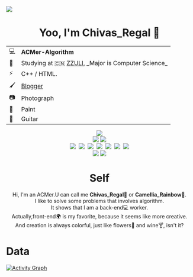 <img src = 'https://s2.loli.net/2021/12/12/SLq1DYXb2QpONgR.png' />  
<h1 align="center"><b> Yoo, I'm Chivas_Regal 👋 </b></h1>

<table align="center">
  <tr><td>💻 </td><td><b>ACMer-Algorithm</b></td></tr>
  <tr><td>📖 </td><td>Studying at 🇨🇳 <a href="http://www.zzuli.edu.cn/">ZZULI</a>, _Major is Computer Science_</td></tr>
  <tr><td>⚡ </td><td>C++ / HTML.</td></tr>
  <tr><td>🖌️ </td><td><a href="https://www.chivas-regal.top">Blogger</a></td></tr>
  <tr><td>📷 </td><td>Photograph</td></tr> 
  <tr><td>🎨 </td><td>Paint</td></tr>
  <tr><td>🎸 </td><td>Guitar</td></tr>
</table>

<p align="center"><img src="https://img.shields.io/badge/-Algorithms-29beb0?style=for-the-badge&logo=thealgorithms&labelColor=ffffff&color=#01BCB4"><br>
  <img src="https://img.shields.io/badge/ACM-math-red">&nbsp;<img src="https://img.shields.io/badge/ACM-graph-orange"><br>
  <img src="https://img.shields.io/badge/-C++-29beb0?style=flat&logo=cplusplus&labelColor=000000&color=004488">&nbsp;
  <img src="https://img.shields.io/badge/-Java-29beb0?style=flat&logo=java&labelColor=000000&color=F16578">&nbsp;
  <img src="https://img.shields.io/badge/-Vue.js-29beb0?style=flat&logo=vue.js&labelColor=ffffff&color=4FC08D">&nbsp;
  <img src="https://img.shields.io/badge/-HTML5-29beb0?style=flat&logo=HTML5&labelColor=ffffff&color=E34F27">&nbsp;
  <img src="https://img.shields.io/badge/-CSS3-29beb0?style=flat&logo=CSS3&labelColor=000000&color=E3D91A">&nbsp;
  <img src="https://img.shields.io/badge/-LaTeX-29beb0?style=flat&logo=latex&labelColor=000000&color=99D5E3">&nbsp;
  <img src="https://img.shields.io/badge/-JavaScript-29beb0?style=flat&logo=JavaScript&labelColor=ffffff&color=F7DF1E"><br>
  <img src="https://badgen.net/github/checks/node-formidable/node-formidable/master/macos">&nbsp;<img src="https://badgen.net/github/checks/node-formidable/node-formidable/master/linux"><br>
</p>

<h1 align="center"> Self</h1>
<p align="center">
Hi, I'm an ACMer.U can call me <b>Chivas_Regal🍺</b> or <b>Camellia_Rainbow🌈</b>.  <br>
I like to solve some problems that involves algorithm.  <br>
It shows that I am a back-end💻 worker.  <br>
Actually,front-end🌍 is my favorite, because it seems like more creative.<br>
And creation is always colorful, just like flowers💐 and wine🍸, isn't it?</p>

# Data
[![Activity Graph](https://activity-graph.herokuapp.com/graph?username=Chivas-Regal&theme=xcode)](https://github.com/ashutosh00710/github-readme-activity-graph)
